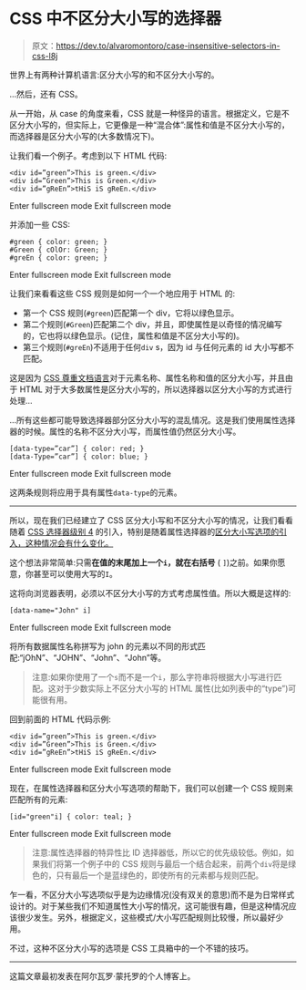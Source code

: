 # CSS 中不区分大小写的选择器

> 原文：<https://dev.to/alvaromontoro/case-insensitive-selectors-in-css-l8j>

世界上有两种计算机语言:区分大小写的和不区分大小写的。

...然后，还有 CSS。

从一开始，从 case 的角度来看，CSS 就是一种怪异的语言。根据定义，它是不区分大小写的，但实际上，它更像是一种“混合体”:属性和值是不区分大小写的，而选择器是区分大小写的(大多数情况下)。

让我们看一个例子。考虑到以下 HTML 代码:

```
<div id=”green”>This is green.</div>
<div id=”Green”>This is Green.</div>
<div id=”gReEn”>tHiS iS gReEn.</div> 
```

Enter fullscreen mode Exit fullscreen mode

并添加一些 CSS:

```
#green { color: green; }
#Green { cOlOr: Green; }
#greEn { color: green; } 
```

Enter fullscreen mode Exit fullscreen mode

让我们来看看这些 CSS 规则是如何一个一个地应用于 HTML 的:

*   第一个 CSS 规则(`#green`)匹配第一个 div，它将以绿色显示。
*   第二个规则(`#Green`)匹配第二个 div，并且，即使属性是以奇怪的情况编写的，它也将以绿色显示。(记住，属性和值是不区分大小写的)。
*   第三个规则(`#greEn`)不适用于任何`div` s，因为 id 与任何元素的 id 大小写都不匹配。

这是因为 [CSS 尊重文档语言](https://www.w3.org/TR/selectors-4/#case-sensitive)对于元素名称、属性名称和值的区分大小写，并且由于 HTML 对于大多数属性是区分大小写的，所以选择器以区分大小写的方式进行处理...

...所有这些都可能导致选择器部分区分大小写的混乱情况。这是我们使用属性选择器的时候。属性的名称不区分大小写，而属性值仍然区分大小写。

```
[data-type=”car”] { color: red; }
[data-Type=”car”] { color: blue; } 
```

Enter fullscreen mode Exit fullscreen mode

这两条规则将应用于具有属性`data-type`的元素。

* * *

所以，现在我们已经建立了 CSS 区分大小写和不区分大小写的情况，让我们看看随着 [CSS 选择器级别 4](https://www.w3.org/TR/selectors-4/) 的引入，特别是随着属性选择器的[区分大小写选项的引入，这种情况会有什么变化。](https://www.w3.org/TR/selectors-4/#attribute-case)

这个想法非常简单:只需**在值的末尾加上一个`i`，就在右括号** ( `]`)之前。如果你愿意，你甚至可以使用大写的`I`。

这将向浏览器表明，必须以不区分大小写的方式考虑属性值。所以大概是这样的:

```
[data-name="John" i] 
```

Enter fullscreen mode Exit fullscreen mode

将所有数据属性名称拼写为 john 的元素以不同的形式匹配:“jOhN”、“JOHN”、“John”、“John”等。

> 注意:如果你使用了一个`s`而不是一个`i`，那么字符串将根据大小写进行匹配。这对于少数实际上不区分大小写的 HTML 属性(比如列表中的“type”)可能很有用。

回到前面的 HTML 代码示例:

```
<div id=”green”>This is green.</div>
<div id=”Green”>This is Green.</div>
<div id=”gReEn”>tHiS iS gReEn.</div> 
```

Enter fullscreen mode Exit fullscreen mode

现在，在属性选择器和区分大小写选项的帮助下，我们可以创建一个 CSS 规则来匹配所有的元素:

```
[id="green"i] { color: teal; } 
```

Enter fullscreen mode Exit fullscreen mode

> 注意:属性选择器的特异性比 ID 选择器低，所以它的优先级较低。例如，如果我们将第一个例子中的 CSS 规则与最后一个结合起来，前两个`div`将是绿色的，只有最后一个是蓝绿色的，即使所有的元素都与规则匹配。

乍一看，不区分大小写选项似乎是为边缘情况(没有双关的意思)而不是为日常样式设计的。对于某些我们不知道属性大小写的情况，这可能很有趣，但是这种情况应该很少发生。另外，根据定义，这些模式/大小写匹配规则比较慢，所以最好少用。

不过，这种不区分大小写的选项是 CSS 工具箱中的一个不错的技巧。

* * *

这篇文章最初发表在阿尔瓦罗·蒙托罗的个人博客上。